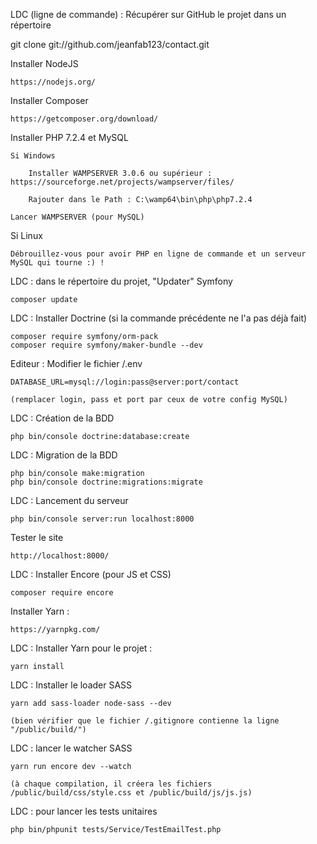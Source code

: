 LDC (ligne de commande) : Récupérer sur GitHub le projet dans un répertoire

git clone git://github.com/jeanfab123/contact.git

Installer NodeJS

    https://nodejs.org/

Installer Composer

    https://getcomposer.org/download/

Installer PHP 7.2.4 et MySQL

    Si Windows

        Installer WAMPSERVER 3.0.6 ou supérieur : https://sourceforge.net/projects/wampserver/files/

        Rajouter dans le Path : C:\wamp64\bin\php\php7.2.4

    Lancer WAMPSERVER (pour MySQL)

Si Linux

    Débrouillez-vous pour avoir PHP en ligne de commande et un serveur MySQL qui tourne :) !

LDC : dans le répertoire du projet, "Updater" Symfony

    composer update

LDC : Installer Doctrine (si la commande précédente ne l'a pas déjà fait)

    composer require symfony/orm-pack
    composer require symfony/maker-bundle --dev
    
Editeur : Modifier le fichier /.env

    DATABASE_URL=mysql://login:pass@server:port/contact

    (remplacer login, pass et port par ceux de votre config MySQL)

LDC : Création de la BDD

    php bin/console doctrine:database:create

LDC : Migration de la BDD

    php bin/console make:migration
    php bin/console doctrine:migrations:migrate

LDC : Lancement du serveur

    php bin/console server:run localhost:8000

Tester le site

    http://localhost:8000/

LDC : Installer Encore (pour JS et CSS)

    composer require encore

Installer Yarn :

    https://yarnpkg.com/

LDC : Installer Yarn pour le projet :

    yarn install

LDC : Installer le loader SASS

    yarn add sass-loader node-sass --dev

    (bien vérifier que le fichier /.gitignore contienne la ligne "/public/build/")

LDC : lancer le watcher SASS

    yarn run encore dev --watch

    (à chaque compilation, il créera les fichiers /public/build/css/style.css et /public/build/js/js.js)


LDC : pour lancer les tests unitaires

    php bin/phpunit tests/Service/TestEmailTest.php